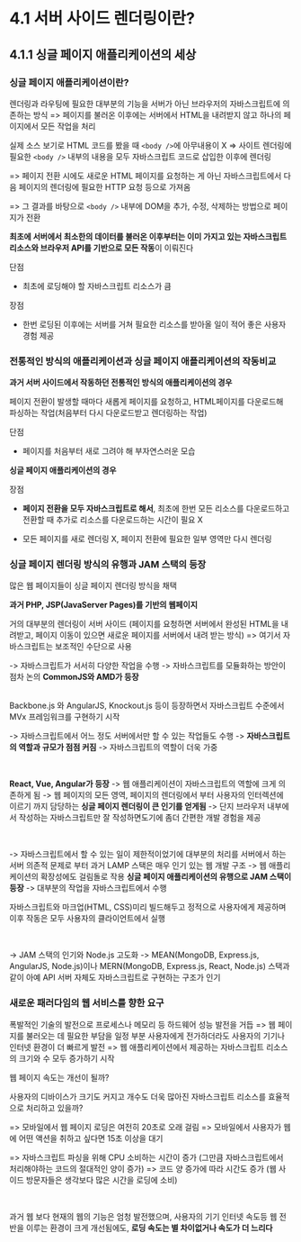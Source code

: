# 4.1 서버 사이드 렌더링이란?

## 4.1.1 싱글 페이지 애플리케이션의 세상

### 싱글 페이지 애플리케이션이란?

렌더링과 라우팅에 필요한 대부분의 기능을 서버가 아닌 브라우저의 자바스크립트에 의존하는 방식
=> 페이지를 불러온 이후에는 서버에서 HTML을 내려받지 않고 하나의 페이지에서 모든 작업을 처리

실제 소스 보기로 HTML 코드를 봤을 때 `<body />`에 아무내용이 X
=> 사이트 렌더링에 필요한 `<body />` 내부의 내용을 모두 자바스크립트 코드로 삽입한 이후에 렌더링

=> 페이지 전환 시에도 새로운 HTML 페이지를 요청하는 게 아닌 자바스크립트에서 다음 페이지의 렌더링에 필요한 HTTP 요청 등으로 가져옴

=> 그 결과를 바탕으로 `<body />` 내부에 DOM을 추가, 수정, 삭제하는 방법으로 페이지가 전환

**최초에 서버에서 최소한의 데이터를 불러온 이후부터는 이미 가지고 있는 자바스크립트 리소스와 브라우저 API를 기반으로 모든 작동**이 이뤄진다

단점

- 최초에 로딩해야 할 자바스크립트 리소스가 큼

장점

- 한번 로딩된 이후에는 서버를 거쳐 필요한 리소스를 받아올 일이 적어 좋은 사용자 경험 제공

### 전통적인 방식의 애플리케이션과 싱글 페이지 애플리케이션의 작동비교

**과거 서버 사이드에서 작동하던 전통적인 방식의 애플리케이션의 경우**

페이지 전환이 발생할 때마다 새롭게 페이지를 요청하고, HTML페이지를 다운로드해 파싱하는 작업(처음부터 다시 다운로드받고 렌더링하는 작업)

단점

- 페이지를 처음부터 새로 그려야 해 부자연스러운 모습

**싱글 페이지 애플리케이션의 경우**

장점

- **페이지 전환을 모두 자바스크립트로 해서**, 최초에 한번 모든 리소스를 다운로드하고 전환할 때 추가로 리소스를 다운로드하는 시간이 필요 X

- 모든 페이지를 새로 렌더링 X, 페이지 전환에 필요한 일부 영역만 다시 렌더링

### 싱글 페이지 렌더링 방식의 유행과 JAM 스택의 등장

많은 웹 페이지들이 싱글 페이지 렌더링 방식을 채택

**과거 PHP, JSP(JavaServer Pages)를 기반의 웹페이지**

거의 대부분의 렌더링이 서버 사이드
(페이지를 요청하면 서버에서 완성된 HTML을 내려받고, 페이지 이동이 있으면 새로운 페이지를 서버에서 내려 받는 방식)
=> 여기서 자바스크립트는 보조적인 수단으로 사용
<br />

-> 자바스크립트가 서서히 다양한 작업을 수행
-> 자바스크립트를 모듈화하는 방안이 점차 논의
**CommonJS와 AMD가 등장**

<br />
Backbone.js 와 AngularJS, Knockout.js 등이 등장하면서 자바스크립트 수준에서 MVx 프레임워크를 구현하기 시작

-> 자바스크립트에서 어느 정도 서버에서만 할 수 있는 작업들도 수행
-> **자바스크립트의 역할과 규모가 점점 커짐**
-> 자바스크립트의 역할이 더욱 가중

<br />

**React, Vue, Angular가 등장**
-> 웹 애플리케이션이 자바스크립트의 역할에 크게 의존하게 됨
-> 웹 페이지의 모든 영역, 페이지의 렌더링에서 부터 사용자의 인터렉션에 이르기 까지 담당하는 **싱글 페이지 렌더링이 큰 인기를 얻게됨**
-> 단지 브라우저 내부에서 작성하는 자바스크립트만 잘 작성하면도기에 좀더 간편한 개발 경험을 제공

<br />

-> 자바스크립트에서 할 수 있는 일이 제한적이었기에 대부분의 처리를 서버에서 하는 서버 의존적 문제로 부터 과거 LAMP 스택은 매우 인기 있는 웹 개발 구조
-> 웹 애플리케이션의 확장성에도 걸림돌로 작용
**싱글 페이지 애플리케이션의 유행으로 JAM 스택이 등장**
-> 대부분의 작업을 자바스크립트에서 수행

자바스크립트와 마크업(HTML, CSS)미리 빌드해두고 정적으로 사용자에게 제공하며 이후 작동은 모두 사용자의 클라이언트에서 실행

<br />

-> JAM 스택의 인기와 Node.js 고도화
-> MEAN(MongoDB, Express.js, AngularJS, Node.js)이나 MERN(MongoDB, Express.js, React, Node.js) 스택과 같이 아예 API 서버 자체도 자바스크립트로 구현하는 구조가 인기

### 새로운 패러다임의 웹 서비스를 향한 요구

폭발적인 기술의 발전으로 프로세스나 메모리 등 하드웨어 성능 발전을 거듭
=> 웹 페이지를 불러오는 데 필요한 부담을 일정 부분 사용자에게 전가하더라도 사용자의 기기나 인터넷 환경이 더 빠르게 발전
=> 웹 애플리케이션에서 제공하는 자바스크립트 리소스의 크기와 수 모두 증가하기 시작

웹 페이지 속도는 개선이 될까?

사용자의 디바이스가 크기도 커지고 개수도 더욱 많아진 자바스크립트 리소스를 효율적으로 처리하고 있을까?

=> 모바일에서 웹 페이지 로딩은 여전히 20초로 오래 걸림
=> 모바일에서 사용자가 웹에 어떤 액션을 취하고 싶다면 15초 이상을 대기

=> 자바스크립트 파싱을 위해 CPU 소비하는 시간이 증가
(그만큼 자바스크립트에서 처리해야하는 코드의 절대적인 양이 증가)
=> 코드 양 증가에 따라 시간도 증가
(웹 사이드 방문자들은 생각보다 많은 시간을 로딩에 소비)

<br />

과거 웹 보다 현재의 웹의 기능은 엄청 발전했으며, 사용자의 기기 인터넷 속도등 웹 전반을 이루는 환경이 크게 개선됨에도,
**로딩 속도는 별 차이없거나 속도가 더 느리다**
